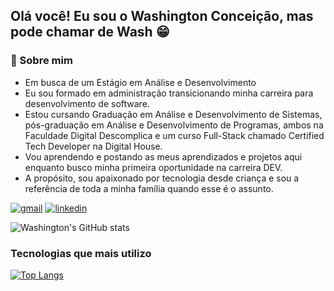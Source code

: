 ## Olá você! Eu sou o Washington Conceição, mas pode chamar de Wash 😁
### 🚀 Sobre mim
- Em busca de um Estágio em Análise e Desenvolvimento 
- Eu sou formado em administração transicionando minha carreira para desenvolvimento de software.
- Estou cursando Graduação em Análise e Desenvolvimento de Sistemas, pós-graduação em Análise e Desenvolvimento de Programas, ambos na Faculdade Digital Descomplica e um curso Full-Stack chamado Certified Tech Developer na Digital House.
- Vou aprendendo e postando as meus aprendizados e projetos aqui enquanto busco minha primeira oportunidade na carreira DEV.
- A propósito, sou apaixonado por tecnologia desde criança e sou a referência de toda a minha família quando esse é o assunto.



[![gmail](https://img.shields.io/badge/Gmail-D14836?style=for-the-badge&logo=gmail&logoColor=white)](mailto:washingtonldamacenac@gmail.com?Subject=Ol%E1%20Washington%2C%20vi%20seu%20perfil%20no%20github)
[![linkedin](https://img.shields.io/badge/LinkedIn-0077B5?style=for-the-badge&logo=linkedin&logoColor=white)](https://www.linkedin.com/in/washingtonldamacenac/)


![Washington's GitHub stats](https://github-readme-stats.vercel.app/api?username=1pretom&show_icons=true&theme=synthwave)

### Tecnologias que mais utilizo

[![Top Langs](https://github-readme-stats.vercel.app/api/top-langs/?username=1pretom)](https://github.com/anuraghazra/github-readme-stats)
